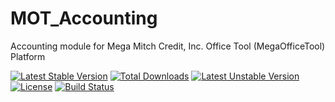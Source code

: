 MOT_Accounting
==============

Accounting module for Mega Mitch Credit, Inc. Office Tool (MegaOfficeTool) Platform

[![Latest Stable Version](https://poser.pugx.org/codingmatters/mot-accounting/v/stable.svg)](https://packagist.org/packages/codingmatters/mot-accounting) [![Total Downloads](https://poser.pugx.org/codingmatters/mot-accounting/downloads.svg)](https://packagist.org/packages/codingmatters/mot-accounting) [![Latest Unstable Version](https://poser.pugx.org/codingmatters/mot-accounting/v/unstable.svg)](https://packagist.org/packages/codingmatters/mot-accounting) [![License](https://poser.pugx.org/codingmatters/mot-accounting/license.svg)](https://packagist.org/packages/codingmatters/mot-accounting) [![Build Status](https://travis-ci.org/CodingMatters/MOT_Accounting.svg)](https://travis-ci.org/CodingMatters/MOT_Accounting)

